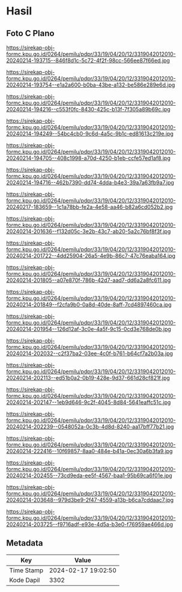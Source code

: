 # Hasil

## Foto C Plano

https://sirekap-obj-formc.kpu.go.id/0264/pemilu/pdpr/33/19/04/20/12/3319042012010-20240214-193715--846f8d1c-5c72-4f2f-98cc-566ee87f66ed.jpg

https://sirekap-obj-formc.kpu.go.id/0264/pemilu/pdpr/33/19/04/20/12/3319042012010-20240214-193754--e1a2a600-b0ba-43be-a132-be586e289e6d.jpg

https://sirekap-obj-formc.kpu.go.id/0264/pemilu/pdpr/33/19/04/20/12/3319042012010-20240214-194216--c553f0fc-8430-425c-b13f-7f305a89b69c.jpg

https://sirekap-obj-formc.kpu.go.id/0264/pemilu/pdpr/33/19/04/20/12/3319042012010-20240214-194249--54bc4cb0-9c6d-4a5c-9b1c-ed81613c219e.jpg

https://sirekap-obj-formc.kpu.go.id/0264/pemilu/pdpr/33/19/04/20/12/3319042012010-20240214-194705--408c1998-a70d-4250-b1eb-ccfe57ed1af8.jpg

https://sirekap-obj-formc.kpu.go.id/0264/pemilu/pdpr/33/19/04/20/12/3319042012010-20240214-194716--462b7390-dd74-4dda-b4e3-39a7a63fb9a7.jpg

https://sirekap-obj-formc.kpu.go.id/0264/pemilu/pdpr/33/19/04/20/12/3319042012010-20240217-183659--1c1a78bb-fe2a-4e58-aa46-b82a6cd052b2.jpg

https://sirekap-obj-formc.kpu.go.id/0264/pemilu/pdpr/33/19/04/20/12/3319042012010-20240214-201636--f132d05c-3e2b-43c7-ab20-5a2c76bf8f3f.jpg

https://sirekap-obj-formc.kpu.go.id/0264/pemilu/pdpr/33/19/04/20/12/3319042012010-20240214-201722--4dd25904-26a5-4e9b-86c7-47c76eaba164.jpg

https://sirekap-obj-formc.kpu.go.id/0264/pemilu/pdpr/33/19/04/20/12/3319042012010-20240214-201805--a07e870f-786b-42d7-aad7-dd6a2a8fc611.jpg

https://sirekap-obj-formc.kpu.go.id/0264/pemilu/pdpr/33/19/04/20/12/3319042012010-20240214-201849--f2cfa9b0-0a8d-40de-8aff-7cd4897460ca.jpg

https://sirekap-obj-formc.kpu.go.id/0264/pemilu/pdpr/33/19/04/20/12/3319042012010-20240214-201954--126d12af-3c0e-4a5f-9c15-0cd3e768de0b.jpg

https://sirekap-obj-formc.kpu.go.id/0264/pemilu/pdpr/33/19/04/20/12/3319042012010-20240214-202032--c2f37ba2-03ee-4c0f-b761-b64cf7a2b03a.jpg

https://sirekap-obj-formc.kpu.go.id/0264/pemilu/pdpr/33/19/04/20/12/3319042012010-20240214-202113--ed51b0a2-0b19-428e-9d37-661d28cf821f.jpg

https://sirekap-obj-formc.kpu.go.id/0264/pemilu/pdpr/33/19/04/20/12/3319042012010-20240214-202147--1eb9d646-9c2f-4045-8d84-5641eaffc51c.jpg

https://sirekap-obj-formc.kpu.go.id/0264/pemilu/pdpr/33/19/04/20/12/3319042012010-20240214-202239--0548052a-0c3b-4d8d-8240-aa17bff77b21.jpg

https://sirekap-obj-formc.kpu.go.id/0264/pemilu/pdpr/33/19/04/20/12/3319042012010-20240214-222416--10f69857-8aa0-484e-b41a-0ec30a6b3fa9.jpg

https://sirekap-obj-formc.kpu.go.id/0264/pemilu/pdpr/33/19/04/20/12/3319042012010-20240214-202455--73cd9eda-ee5f-4567-baa1-95b69ca6f01e.jpg

https://sirekap-obj-formc.kpu.go.id/0264/pemilu/pdpr/33/19/04/20/12/3319042012010-20240214-203648--979d3be9-2f47-4559-a13b-b6ca7cddaac7.jpg

https://sirekap-obj-formc.kpu.go.id/0264/pemilu/pdpr/33/19/04/20/12/3319042012010-20240214-203725--f9716adf-e93e-4d5a-b3e0-f76959ae466d.jpg


## Metadata

| Key        | Value               |
| ---------- | ------------------- |
| Time Stamp | 2024-02-17 19:02:50 |
| Kode Dapil | 3302                |



